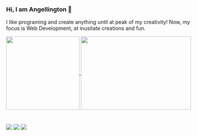 ### Hi, I am Angellington 👋
I like programing and create anything until at peak of my creativity! 
Now, my focus is Web Development, at inusitate creations and fun.

  <a href="https://github.com/anuraghazra/github-readme-stats">
    <img height=200 align="center" src="https://github-readme-stats.vercel.app/api?username=Angellington7230&show_icons=true&theme=radical" />
  </a>
  <a href="https://github.com/anuraghazra/convoychat">
    <img height=200 width=300 align="center" src="https://github-readme-stats.vercel.app/api/top-langs/?username=Angellington7230&layout=compact&theme=radical" />
  </a>

 #
 

<div> 

  <a href="https://www.instagram.com/ferr.neve/" target="_blank"><img src="https://img.shields.io/badge/-Instagram-%23E4405F?style=for-the-badge&logo=instagram&logoColor=white" target="_blank"></a>
  <a href="https://www.linkedin.com/in/ferr-wellington/" target="_blank"><img src="https://img.shields.io/badge/-LinkedIn-%230077B5?style=for-the-badge&logo=linkedin&logoColor=white" target="_blank"></a>
    <a href="https://github.com/Yukenshi7230" target="_blank"><img src="https://img.shields.io/badge/GitHub-100000?style=for-the-badge&logo=github&logoColor=white" target="_blank"></a>
  
</div>

